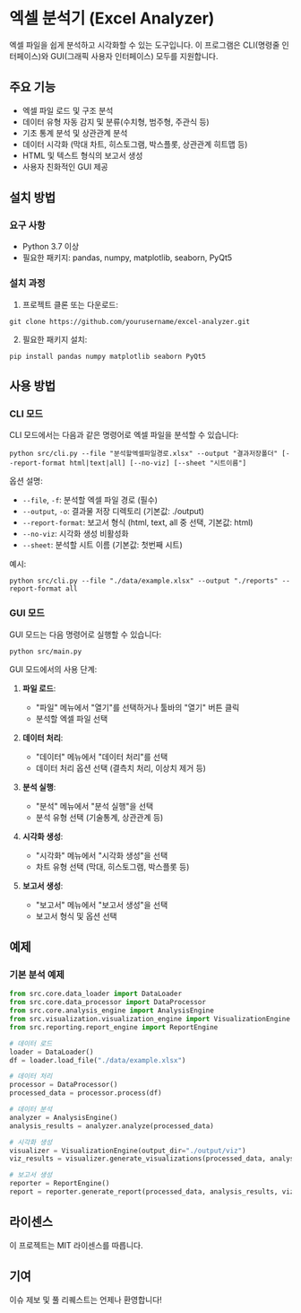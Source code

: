 # 엑셀 분석기 (Excel Analyzer)

엑셀 파일을 쉽게 분석하고 시각화할 수 있는 도구입니다. 이 프로그램은 CLI(명령줄 인터페이스)와 GUI(그래픽 사용자 인터페이스) 모두를 지원합니다.

## 주요 기능

- 엑셀 파일 로드 및 구조 분석
- 데이터 유형 자동 감지 및 분류(수치형, 범주형, 주관식 등)
- 기초 통계 분석 및 상관관계 분석
- 데이터 시각화 (막대 차트, 히스토그램, 박스플롯, 상관관계 히트맵 등)
- HTML 및 텍스트 형식의 보고서 생성
- 사용자 친화적인 GUI 제공

## 설치 방법

### 요구 사항

- Python 3.7 이상
- 필요한 패키지: pandas, numpy, matplotlib, seaborn, PyQt5

### 설치 과정

1. 프로젝트 클론 또는 다운로드:
```
git clone https://github.com/yourusername/excel-analyzer.git
```

2. 필요한 패키지 설치:
```
pip install pandas numpy matplotlib seaborn PyQt5
```

## 사용 방법

### CLI 모드

CLI 모드에서는 다음과 같은 명령어로 엑셀 파일을 분석할 수 있습니다:

```
python src/cli.py --file "분석할엑셀파일경로.xlsx" --output "결과저장폴더" [--report-format html|text|all] [--no-viz] [--sheet "시트이름"]
```

옵션 설명:
- `--file`, `-f`: 분석할 엑셀 파일 경로 (필수)
- `--output`, `-o`: 결과물 저장 디렉토리 (기본값: ./output)
- `--report-format`: 보고서 형식 (html, text, all 중 선택, 기본값: html)
- `--no-viz`: 시각화 생성 비활성화
- `--sheet`: 분석할 시트 이름 (기본값: 첫번째 시트)

예시:
```
python src/cli.py --file "./data/example.xlsx" --output "./reports" --report-format all
```

### GUI 모드

GUI 모드는 다음 명령어로 실행할 수 있습니다:

```
python src/main.py
```

GUI 모드에서의 사용 단계:

1. **파일 로드**: 
   - "파일" 메뉴에서 "열기"를 선택하거나 툴바의 "열기" 버튼 클릭
   - 분석할 엑셀 파일 선택

2. **데이터 처리**:
   - "데이터" 메뉴에서 "데이터 처리"를 선택
   - 데이터 처리 옵션 선택 (결측치 처리, 이상치 제거 등)

3. **분석 실행**:
   - "분석" 메뉴에서 "분석 실행"을 선택
   - 분석 유형 선택 (기술통계, 상관관계 등)

4. **시각화 생성**:
   - "시각화" 메뉴에서 "시각화 생성"을 선택
   - 차트 유형 선택 (막대, 히스토그램, 박스플롯 등)

5. **보고서 생성**:
   - "보고서" 메뉴에서 "보고서 생성"을 선택
   - 보고서 형식 및 옵션 선택

## 예제

### 기본 분석 예제

```python
from src.core.data_loader import DataLoader
from src.core.data_processor import DataProcessor
from src.core.analysis_engine import AnalysisEngine
from src.visualization.visualization_engine import VisualizationEngine
from src.reporting.report_engine import ReportEngine

# 데이터 로드
loader = DataLoader()
df = loader.load_file("./data/example.xlsx")

# 데이터 처리
processor = DataProcessor()
processed_data = processor.process(df)

# 데이터 분석
analyzer = AnalysisEngine()
analysis_results = analyzer.analyze(processed_data)

# 시각화 생성
visualizer = VisualizationEngine(output_dir="./output/viz")
viz_results = visualizer.generate_visualizations(processed_data, analysis_results)

# 보고서 생성
reporter = ReportEngine()
report = reporter.generate_report(processed_data, analysis_results, viz_results)
```

## 라이센스

이 프로젝트는 MIT 라이센스를 따릅니다.

## 기여

이슈 제보 및 풀 리퀘스트는 언제나 환영합니다! 